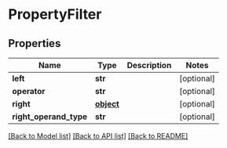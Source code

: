 # PropertyFilter

## Properties
Name | Type | Description | Notes
------------ | ------------- | ------------- | -------------
**left** | **str** |  | [optional] 
**operator** | **str** |  | [optional] 
**right** | [**object**](.md) |  | [optional] 
**right_operand_type** | **str** |  | [optional] 

[[Back to Model list]](../README.md#documentation-for-models) [[Back to API list]](../README.md#documentation-for-api-endpoints) [[Back to README]](../README.md)


